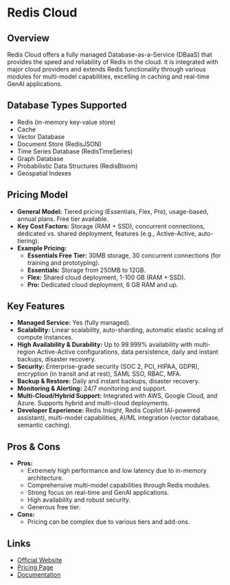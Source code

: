 # Redis Cloud

## Overview
Redis Cloud offers a fully managed Database-as-a-Service (DBaaS) that provides the speed and reliability of Redis in the cloud. It is integrated with major cloud providers and extends Redis functionality through various modules for multi-model capabilities, excelling in caching and real-time GenAI applications.

## Database Types Supported
*   Redis (in-memory key-value store)
*   Cache
*   Vector Database
*   Document Store (RedisJSON)
*   Time Series Database (RedisTimeSeries)
*   Graph Database
*   Probabilistic Data Structures (RedisBloom)
*   Geospatial Indexes

## Pricing Model
*   **General Model:** Tiered pricing (Essentials, Flex, Pro), usage-based, annual plans. Free tier available.
*   **Key Cost Factors:** Storage (RAM + SSD), concurrent connections, dedicated vs. shared deployment, features (e.g., Active-Active, auto-tiering).
*   **Example Pricing:**
    *   **Essentials Free Tier:** 30MB storage, 30 concurrent connections (for training and prototyping).
    *   **Essentials:** Storage from 250MB to 12GB.
    *   **Flex:** Shared cloud deployment, 1-100 GB (RAM + SSD).
    *   **Pro:** Dedicated cloud deployment, 6 GB RAM and up.

## Key Features
*   **Managed Service:** Yes (fully managed).
*   **Scalability:** Linear scalability, auto-sharding, automatic elastic scaling of compute instances.
*   **High Availability & Durability:** Up to 99.999% availability with multi-region Active-Active configurations, data persistence, daily and instant backups, disaster recovery.
*   **Security:** Enterprise-grade security (SOC 2, PCI, HIPAA, GDPR), encryption (in transit and at rest), SAML SSO, RBAC, MFA.
*   **Backup & Restore:** Daily and instant backups, disaster recovery.
*   **Monitoring & Alerting:** 24/7 monitoring and support.
*   **Multi-Cloud/Hybrid Support:** Integrated with AWS, Google Cloud, and Azure. Supports hybrid and multi-cloud deployments.
*   **Developer Experience:** Redis Insight, Redis Copilot (AI-powered assistant), multi-model capabilities, AI/ML integration (vector database, semantic caching).

## Pros & Cons
*   **Pros:**
    *   Extremely high performance and low latency due to in-memory architecture.
    *   Comprehensive multi-model capabilities through Redis modules.
    *   Strong focus on real-time and GenAI applications.
    *   High availability and robust security.
    *   Generous free tier.
*   **Cons:**
    *   Pricing can be complex due to various tiers and add-ons.

## Links
*   [Official Website](https://redis.io/cloud/)
*   [Pricing Page](https://redis.io/cloud/pricing/)
*   [Documentation](https://docs.redis.com/latest/rc/)